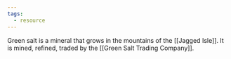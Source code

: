 ```yaml
---
tags:
  - resource
---
```


Green salt is a mineral that grows in the mountains of the [[Jagged Isle]]. It is mined, refined, traded by the [[Green Salt Trading Company]].